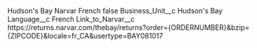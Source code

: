 <?xml version="1.0" encoding="UTF-8"?>
<CustomMetadata xmlns="http://soap.sforce.com/2006/04/metadata" xmlns:xsi="http://www.w3.org/2001/XMLSchema-instance" xmlns:xsd="http://www.w3.org/2001/XMLSchema">
    <label>Hudson&apos;s Bay Narvar French</label>
    <protected>false</protected>
    <values>
        <field>Business_Unit__c</field>
        <value xsi:type="xsd:string">Hudson&apos;s Bay</value>
    </values>
    <values>
        <field>Language__c</field>
        <value xsi:type="xsd:string">French</value>
    </values>
    <values>
        <field>Link_to_Narvar__c</field>
        <value xsi:type="xsd:string">https://returns.narvar.com/thebay/returns?order={ORDERNUMBER}&amp;bzip={ZIPCODE}&amp;locale=fr_CA&amp;usertype=BAY081017</value>
    </values>
</CustomMetadata>
